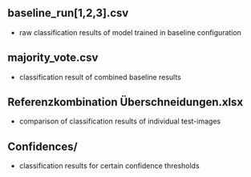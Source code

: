 
## baseline_run[1,2,3].csv
- raw classification results of model trained in baseline configuration

## majority_vote.csv
- classification result of combined baseline results

## Referenzkombination Überschneidungen.xlsx
- comparison of classification results of individual test-images


## Confidences/
- classification results for certain confidence thresholds